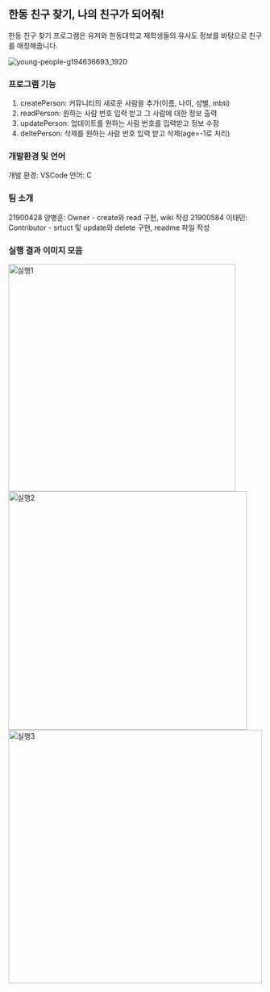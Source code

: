 ## 한동 친구 찾기, 나의 친구가 되어줘!
한동 친구 찾기 프로그램은 유저와 한동대학교 재학생들의 유사도 정보를 바탕으로 친구를 매칭해줍니다.


![young-people-g194636693_1920](https://user-images.githubusercontent.com/67420453/166155520-7be66bfe-4ab8-4b52-91c4-6724d47f5dd0.jpg)

### 프로그램 기능
1. createPerson: 커뮤니티의 새로운 사람을 추가(이름, 나이, 성별, mbti)
2. readPerson: 원하는 사람 번호 입력 받고 그 사람에 대한 정보 출력
3. updatePerson: 업데이트를 원하는 사람 번호를 입력받고 정보 수정
4. deltePerson: 삭제를 원하는 사람 번호 입력 받고 삭제(age=-1로 처리)

### 개발환경 및 언어
개발 환경: VSCode
언어: C

### 팀 소개
21900428 양병훈: Owner - create와 read 구현, wiki 작성
21900584 이태민: Contributor - srtuct 및 update와 delete 구현, readme 파일 작성

### 실행 결과 이미지 모음
<img width="451" alt="실행1" src="https://user-images.githubusercontent.com/67420453/167416298-ac6f9827-d763-4766-9833-cfd8eed29f24.png">
<img width="473" alt="실행2" src="https://user-images.githubusercontent.com/67420453/167416311-05062438-5b41-449c-8923-88a737722807.png">
<img width="503" alt="실행3" src="https://user-images.githubusercontent.com/67420453/167416318-08736503-31f2-4e48-83b1-5c5c25ace0db.png">
